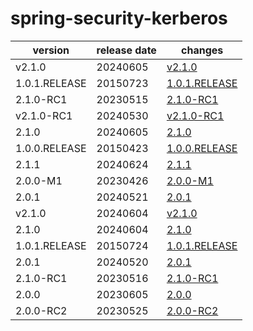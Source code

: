# spring-security-kerberos	


|version|release date|changes|
|---|---|---|
|v2.1.0|20240605|[v2.1.0](./v2.1.0-20240605.md)|
|1.0.1.RELEASE|20150723|[1.0.1.RELEASE](./1.0.1.RELEASE-20150723.md)|
|2.1.0-RC1|20230515|[2.1.0-RC1](./2.1.0-RC1-20230515.md)|
|v2.1.0-RC1|20240530|[v2.1.0-RC1](./v2.1.0-RC1-20240530.md)|
|2.1.0|20240605|[2.1.0](./2.1.0-20240605.md)|
|1.0.0.RELEASE|20150423|[1.0.0.RELEASE](./1.0.0.RELEASE-20150423.md)|
|2.1.1|20240624|[2.1.1](./2.1.1-20240624.md)|
|2.0.0-M1|20230426|[2.0.0-M1](./2.0.0-M1-20230426.md)|
|2.0.1|20240521|[2.0.1](./2.0.1-20240521.md)|
|v2.1.0|20240604|[v2.1.0](./v2.1.0-20240604.md)|
|2.1.0|20240604|[2.1.0](./2.1.0-20240604.md)|
|1.0.1.RELEASE|20150724|[1.0.1.RELEASE](./1.0.1.RELEASE-20150724.md)|
|2.0.1|20240520|[2.0.1](./2.0.1-20240520.md)|
|2.1.0-RC1|20230516|[2.1.0-RC1](./2.1.0-RC1-20230516.md)|
|2.0.0|20230605|[2.0.0](./2.0.0-20230605.md)|
|2.0.0-RC2|20230525|[2.0.0-RC2](./2.0.0-RC2-20230525.md)|
